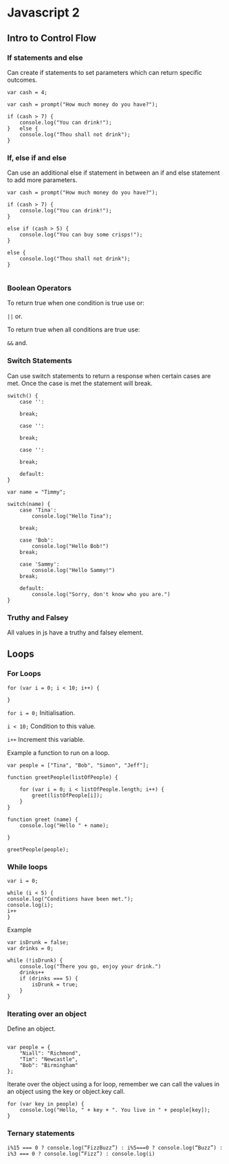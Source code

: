 # Javascript 2

## Intro to Control Flow
### If statements and else

Can create if statements to set parameters which can return specific outcomes.

```
var cash = 4;

var cash = prompt("How much money do you have?");

if (cash > 7) {
	console.log("You can drink!");
}	else {
	console.log("Thou shall not drink");
}
```

### If, else if and else

Can use an additional else if statement in between an if and else statement to add more parameters.

```
var cash = prompt("How much money do you have?");

if (cash > 7) {
	console.log("You can drink!");
}	

else if (cash > 5) {
	console.log("You can buy some crisps!");
}

else {
	console.log("Thou shall not drink");
}
```

```

```

### Boolean Operators

To return true when one condition is true use or:

``` || ``` or.

To return true when all conditions are true use:

``` && ``` and.

### Switch Statements

Can use switch statements to return a response when certain cases are met.  Once the case is met the statement will break.

```
switch() {
	case '':

	break;

	case '':

	break;

	case '':

	break;

	default:
}
```

```
var name = "Timmy";

switch(name) {
	case 'Tina':
		console.log("Hello Tina");

	break;

	case 'Bob':
		console.log("Hello Bob!")
	break;

	case 'Sammy':
		console.log("Hello Sammy!")
	break;

	default:
		console.log("Sorry, don't know who you are.")
}

```


### Truthy and Falsey

All values in js have a truthy and falsey element.

## Loops

### For Loops

```
for (var i = 0; i < 10; i++) {

}

```

``` for i = 0; ``` Initialisation.

``` i < 10; ``` Condition to this value.

``` i++ ``` Increment this variable.

Example a function to run on a loop.

```
var people = ["Tina", "Bob", "Simon", "Jeff"];

function greetPeople(listOfPeople) {

	for (var i = 0; i < listOfPeople.length; i++) {
		greet(listOfPeople[i]);
	}
}

function greet (name) {
	console.log("Hello " + name);
	
}

greetPeople(people);
```

### While loops

```
var i = 0;

while (i < 5) {
console.log("Conditions have been met.");
console.log(i);
i++
}

```

Example

```
var isDrunk = false;
var drinks = 0;

while (!isDrunk) {
	console.log("There you go, enjoy your drink.")
	drinks++
	if (drinks === 5) {
		isDrunk = true;
	}
}
```

### Iterating over an object


Define an object.


```

var people = {
	"Niall": "Richmond",
	"Tim": "Newcastle",
	"Bob": "Birmingham"
};
```

Iterate over the object using a for loop, remember we can call the values in an object using the key or object.key call.

```
for (var key in people) {
	console.log("Hello, " + key + ". You live in " + people[key]);
}
```

###  Ternary statements

```
i%15 === 0 ? console.log(“FizzBuzz”) : i%5===0 ? console.log(“Buzz”) : i%3 === 0 ? console.log(“Fizz”) : console.log(i)
```